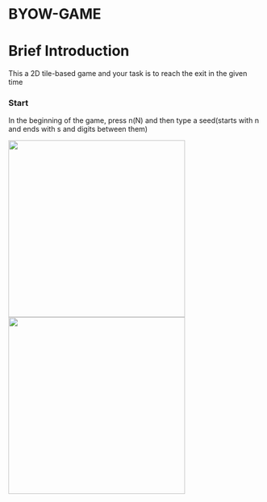 # BYOW-GAME
<h1>Brief Introduction</h1>
<p>  This a 2D tile-based game and your task is to reach the exit in the given time</p>
<h3>Start</h3>
<p>  In the beginning of the game, press n(N) and then type a seed(starts with n and ends with s and digits between them)</p>
<img src="http://m.qpic.cn/psb?/V13cnQO90zNVhL/Ob9IRvnQBNHeWLmptL5Fyez87kZLAHjjkfxI8JUSfqY!/b/dLsAAAAAAAAA&bo=OASaBAAAAAARB5I!&rf=viewer_4" width=350px>
<img src="http://m.qpic.cn/psb?/V13cnQO90zNVhL/D0c4*Igy8Np3BdApamIrnJcxcnWPm7OjhGDtxaEKFcU!/b/dLgAAAAAAAAA&bo=OAR2BAAAAAARB34!&rf=viewer_4" width=350px>
